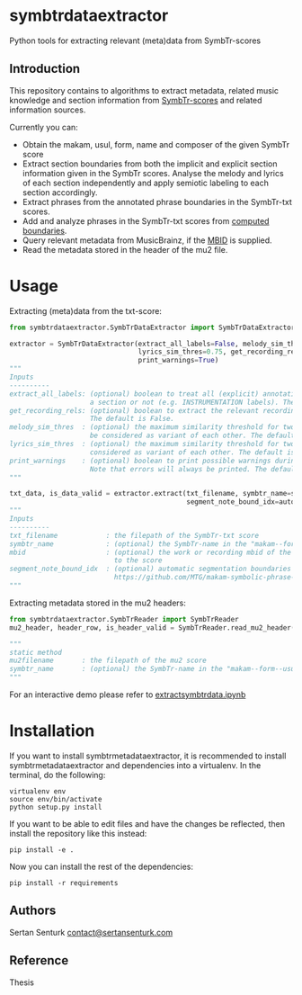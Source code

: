 symbtrdataextractor
===========
Python tools for extracting relevant (meta)data from SymbTr-scores

Introduction
------------

This repository contains to algorithms to extract metadata, related music knowledge and section information from [SymbTr-scores](https://github.com/MTG/SymbTr) and related information sources. 

Currently you can:
- Obtain the makam, usul, form, name and composer of the given SymbTr score
- Extract section boundaries from both the implicit and explicit section information given in the SymbTr scores. Analyse the melody and lyrics of each section independently and apply semiotic labeling to each section accordingly.
- Extract phrases from the annotated phrase boundaries in the SymbTr-txt scores.
- Add and analyze phrases in the SymbTr-txt scores from [computed boundaries](https://github.com/MTG/makam-symbolic-phrase-segmentation).
- Query relevant metadata from MusicBrainz, if the [MBID](https://musicbrainz.org/doc/MusicBrainz_Identifier) is supplied.
- Read the metadata stored in the header of the mu2 file.

Usage
=======
Extracting (meta)data from the txt-score:

```python
from symbtrdataextractor.SymbTrDataExtractor import SymbTrDataExtractor

extractor = SymbTrDataExtractor(extract_all_labels=False, melody_sim_thres=0.75, 
                                lyrics_sim_thres=0.75, get_recording_rels=False,
                                print_warnings=True)
"""
Inputs
----------
extract_all_labels: (optional) boolean to treat all (explicit) annotations in the lyrics as 
                    a section or not (e.g. INSTRUMENTATION labels). The default is False.
get_recording_rels: (optional) boolean to extract the relevant recording relations from MusicBrainz.
                    The default is False.
melody_sim_thres  : (optional) the maximum similarity threshold for two melodic stuctures to 
                    be considered as variant of each other. The default is 0.75.
lyrics_sim_thres  : (optional) the maximum similarity threshold for two lyric stuctures to be 
                    considered as variant of each other. The default is 0.75.
print_warnings    : (optional) boolean to print possible warnings during reading the scores. 
                    Note that errors will always be printed. The default is True
"""

txt_data, is_data_valid = extractor.extract(txt_filename, symbtr_name=scorename, mbid=mbid, 
                                            segment_note_bound_idx=auto_seg_bounds)
"""
Inputs
----------
txt_filename            : the filepath of the SymbTr-txt score
symbtr_name             : (optional) the SymbTr-name in the "makam--form--usul--name--composer" format.
mbid                    : (optional) the work or recording mbid of the composition/performance related 
                          to the score
segment_note_bound_idx  : (optional) automatic segmentation boundaries (e.g. computed by 
                          https://github.com/MTG/makam-symbolic-phrase-segmentation)
"""
```

Extracting metadata stored in the mu2 headers: 
```python
from symbtrdataextractor.SymbTrReader import SymbTrReader
mu2_header, header_row, is_header_valid = SymbTrReader.read_mu2_header(mu2_filename, symbtr_name=scorename)

"""
static method
mu2filename       : the filepath of the mu2 score
symbtr_name       : (optional) the SymbTr-name in the "makam--form--usul--name--composer" format.
"""
```

For an interactive demo please refer to [extractsymbtrdata.ipynb](https://github.com/sertansenturk/symbtrdataextractor/blob/master/extractsymbtrdata.ipynb)

Installation
============

If you want to install symbtrmetadataextractor, it is recommended to install symbtrmetadataextractor and dependencies into a virtualenv. In the terminal, do the following:

    virtualenv env
    source env/bin/activate
    python setup.py install

If you want to be able to edit files and have the changes be reflected, then
install the repository like this instead:

    pip install -e .

Now you can install the rest of the dependencies:

    pip install -r requirements

Authors
-------
Sertan Senturk
contact@sertansenturk.com

Reference
-------
Thesis
